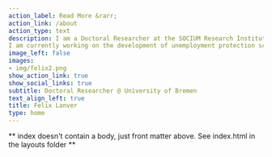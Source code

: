 ```yaml
---
action_label: Read More &rarr;
action_link: /about
action_type: text
description: I am a Doctoral Researcher at the SOCIUM Research Institute on Inequality and Social Policy. My research interests include the political economy of the welfare state, unemployment protection and legislative change. I am also interested in data collection and analysis, coding and data science.
I am currently working on the development of unemployment protection schemes in Latin America.
image_left: false 
images:
- img/felix2.png
show_action_link: true
show_social_links: true
subtitle: Doctoral Researcher @ University of Bremen
text_align_left: true
title: Felix Lanver
type: home
---
```


** index doesn't contain a body, just front matter above.
See index.html in the layouts folder **
